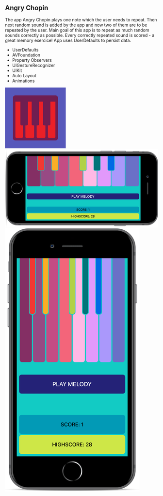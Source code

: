 Angry Chopin
---
The app Angry Chopin plays one note which the user needs to repeat. Then next random sound is added by the app and now two of them are to be repeated by the user. Main goal of this app is to repeat as much random sounds correctly as possible. Every correctly repeated sound is scored - a great memory exercice! App uses UserDefaults to persist data.

* UserDefaults
* AVFoundation
* Property Observers
* UIGestureRecognizer
* UIKit
* Auto Layout
* Animations

<img src="Documentation/icon200x200@1x.png"/>

<img src="Documentation/angrychopin0.png"/>

<img src="Documentation/angrychopin1.png"/>